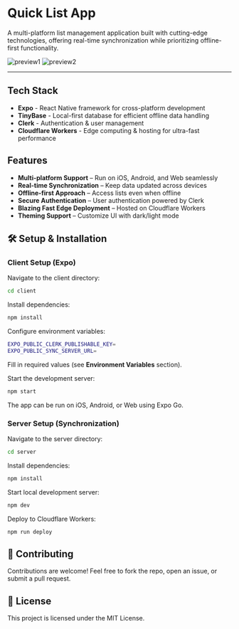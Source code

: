 # Quick List App

A multi-platform list management application built with cutting-edge technologies, offering real-time synchronization while prioritizing offline-first functionality.

![preview1](https://github.com/user-attachments/assets/5c199ed0-137a-4e94-b7f6-d099dc136888)
![preview2](https://github.com/user-attachments/assets/2d9d592d-a4c9-4340-90df-e631203761e5)

---

## Tech Stack

- **Expo** - React Native framework for cross-platform development
- **TinyBase** - Local-first database for efficient offline data handling
- **Clerk** - Authentication & user management
- **Cloudflare Workers** - Edge computing & hosting for ultra-fast performance

## Features

-  **Multi-platform Support** – Run on iOS, Android, and Web seamlessly
-  **Real-time Synchronization** – Keep data updated across devices
-  **Offline-first Approach** – Access lists even when offline
-  **Secure Authentication** – User authentication powered by Clerk
-  **Blazing Fast Edge Deployment** – Hosted on Cloudflare Workers
-  **Theming Support** – Customize UI with dark/light mode

## 🛠️ Setup & Installation

### Client Setup (Expo)

Navigate to the client directory:

```sh
cd client
```

Install dependencies:

```sh
npm install
```

Configure environment variables:

```sh
EXPO_PUBLIC_CLERK_PUBLISHABLE_KEY=
EXPO_PUBLIC_SYNC_SERVER_URL=
```

Fill in required values (see **Environment Variables** section).

Start the development server:

```sh
npm start
```

The app can be run on iOS, Android, or Web using Expo Go.

### Server Setup (Synchronization)

Navigate to the server directory:

```sh
cd server
```

Install dependencies:

```sh
npm install
```

Start local development server:

```sh
npm dev
```

Deploy to Cloudflare Workers:

```sh
npm run deploy
```

## 🤝 Contributing

Contributions are welcome! Feel free to fork the repo, open an issue, or submit a pull request.

## 📜 License

This project is licensed under the MIT License.
